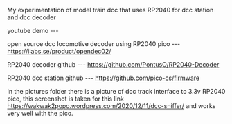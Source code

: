 
My experimentation of model train dcc that uses RP2040 for dcc station and dcc decoder

youtube demo ---

open source dcc locomotive decoder using RP2040 pico --- https://ilabs.se/product/opendec02/

RP2040 decoder github --- https://github.com/PontusO/RP2040-Decoder

RP2040 dcc station github --- https://github.com/pico-cs/firmware

In the pictures folder there is a picture of dcc track interface to 3.3v RP2040 pico, this screenshot is taken for this link https://wakwak2popo.wordpress.com/2020/12/11/dcc-sniffer/ and works very well with the pico.







